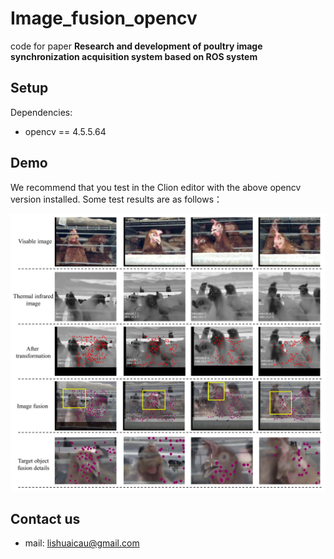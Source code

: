# Image_fusion_opencv

code for paper **Research and development of poultry image synchronization acquisition system based on ROS system**

## Setup

Dependencies:

+ opencv == 4.5.5.64

## Demo

We recommend that you test in the Clion editor with the above opencv version installed. Some test results are as follows：

![1](https://github.com/lishuai-cau/Image_fusion_opencv/blob/master/result.jpg)

## Contact us

+ mail: lishuaicau@gmail.com
